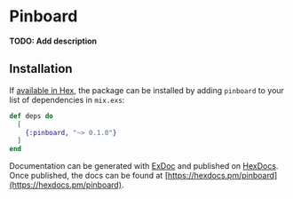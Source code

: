 # Pinboard

**TODO: Add description**

## Installation

If [available in Hex](https://hex.pm/docs/publish), the package can be installed
by adding `pinboard` to your list of dependencies in `mix.exs`:

```elixir
def deps do
  [
    {:pinboard, "~> 0.1.0"}
  ]
end
```

Documentation can be generated with [ExDoc](https://github.com/elixir-lang/ex_doc)
and published on [HexDocs](https://hexdocs.pm). Once published, the docs can
be found at [https://hexdocs.pm/pinboard](https://hexdocs.pm/pinboard).

